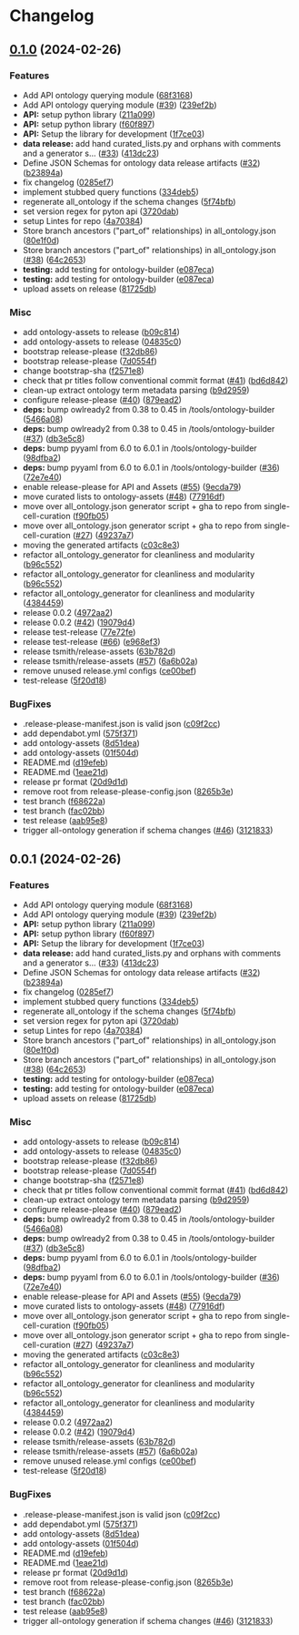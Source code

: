 # Changelog

## [0.1.0](https://github.com/chanzuckerberg/cellxgene-ontology-guide/compare/v0.0.1...v0.1.0) (2024-02-26)


### Features

* Add API ontology querying module ([68f3168](https://github.com/chanzuckerberg/cellxgene-ontology-guide/commit/68f3168d164a192d538c987239bc2783decd5b1e))
* Add API ontology querying module ([#39](https://github.com/chanzuckerberg/cellxgene-ontology-guide/issues/39)) ([239ef2b](https://github.com/chanzuckerberg/cellxgene-ontology-guide/commit/239ef2b231d2b02051c374491bfee11a7e5d9d8e))
* **API:** setup python library ([211a099](https://github.com/chanzuckerberg/cellxgene-ontology-guide/commit/211a099365b4de1ab9ff2dcf0f481a34f62f13c4))
* **API:** setup python library ([f60f897](https://github.com/chanzuckerberg/cellxgene-ontology-guide/commit/f60f8975584ed5e8fa9cd6dbe91bb0ba3f4e11bb))
* **API:** Setup the library for development ([1f7ce03](https://github.com/chanzuckerberg/cellxgene-ontology-guide/commit/1f7ce0307db25ee553f0f924c872a73d4f0ae90f))
* **data release:** add hand curated_lists.py and orphans with comments and a generator s… ([#33](https://github.com/chanzuckerberg/cellxgene-ontology-guide/issues/33)) ([413dc23](https://github.com/chanzuckerberg/cellxgene-ontology-guide/commit/413dc233b61cfe62faa90328fd7ceca40ff5968d))
* Define JSON Schemas for ontology data release artifacts ([#32](https://github.com/chanzuckerberg/cellxgene-ontology-guide/issues/32)) ([b23894a](https://github.com/chanzuckerberg/cellxgene-ontology-guide/commit/b23894ad677ffdfa912ad0dc5897c099ff72efc3))
* fix changelog ([0285ef7](https://github.com/chanzuckerberg/cellxgene-ontology-guide/commit/0285ef79dde453a6ff540b88ce6c391a5d992e2b))
* implement stubbed query functions ([334deb5](https://github.com/chanzuckerberg/cellxgene-ontology-guide/commit/334deb57463609d2736e369d188380686880fa9c))
* regenerate all_ontology if the schema changes ([5f74bfb](https://github.com/chanzuckerberg/cellxgene-ontology-guide/commit/5f74bfb222a5d30dc5e4821c19ad2cc782e15c94))
* set version regex for pyton api ([3720dab](https://github.com/chanzuckerberg/cellxgene-ontology-guide/commit/3720dabd593b3c6138470bd0b871f32c03f94dcf))
* setup Lintes for repo ([4a70384](https://github.com/chanzuckerberg/cellxgene-ontology-guide/commit/4a70384556bbdeedcfbb1520de051c7a7aa06ace))
* Store branch ancestors ("part_of" relationships) in all_ontology.json ([80e1f0d](https://github.com/chanzuckerberg/cellxgene-ontology-guide/commit/80e1f0ddc7be8e669521e09afc66eff919e2bbe6))
* Store branch ancestors ("part_of" relationships) in all_ontology.json ([#38](https://github.com/chanzuckerberg/cellxgene-ontology-guide/issues/38)) ([64c2653](https://github.com/chanzuckerberg/cellxgene-ontology-guide/commit/64c2653574f614e939696b2f5e0c0f3c4833d740))
* **testing:** add testing for ontology-builder ([e087eca](https://github.com/chanzuckerberg/cellxgene-ontology-guide/commit/e087ecaf259cf102ef417296928545b74e4ef65b))
* **testing:** add testing for ontology-builder ([e087eca](https://github.com/chanzuckerberg/cellxgene-ontology-guide/commit/e087ecaf259cf102ef417296928545b74e4ef65b))
* upload assets on release ([81725db](https://github.com/chanzuckerberg/cellxgene-ontology-guide/commit/81725dbdcfe145662945bce3e1624f58c515e12a))


### Misc

* add ontology-assets to release ([b09c814](https://github.com/chanzuckerberg/cellxgene-ontology-guide/commit/b09c8144b90ce0bfe7a3890d7d8bc508c7fb64c3))
* add ontology-assets to release ([04835c0](https://github.com/chanzuckerberg/cellxgene-ontology-guide/commit/04835c08bbbc5dce4a49864c884b7e84b8efdb92))
* bootstrap release-please ([f32db86](https://github.com/chanzuckerberg/cellxgene-ontology-guide/commit/f32db86fa71fb9274fd6d3fa10c91b095ba3575f))
* bootstrap release-please ([7d0554f](https://github.com/chanzuckerberg/cellxgene-ontology-guide/commit/7d0554ffc4742d4aa363bfe8e25abab1fc51be7b))
* change bootstrap-sha ([f2571e8](https://github.com/chanzuckerberg/cellxgene-ontology-guide/commit/f2571e84900f204556b0ce83cbef533469ac16b6))
* check that pr titles follow conventional commit format ([#41](https://github.com/chanzuckerberg/cellxgene-ontology-guide/issues/41)) ([bd6d842](https://github.com/chanzuckerberg/cellxgene-ontology-guide/commit/bd6d842c296d1b45fe3c8391a2a5dfa4770b857e))
* clean-up extract ontology term metadata parsing ([b9d2959](https://github.com/chanzuckerberg/cellxgene-ontology-guide/commit/b9d2959e81e3ea09e7238bf22828c8943f8faa31))
* configure release-please ([#40](https://github.com/chanzuckerberg/cellxgene-ontology-guide/issues/40)) ([879ead2](https://github.com/chanzuckerberg/cellxgene-ontology-guide/commit/879ead24c2d680612302a6a8e759773bcf3a4c97))
* **deps:** bump owlready2 from 0.38 to 0.45 in /tools/ontology-builder ([5466a08](https://github.com/chanzuckerberg/cellxgene-ontology-guide/commit/5466a0808bb9cae29c99cb145ba0642a35ab2303))
* **deps:** bump owlready2 from 0.38 to 0.45 in /tools/ontology-builder ([#37](https://github.com/chanzuckerberg/cellxgene-ontology-guide/issues/37)) ([db3e5c8](https://github.com/chanzuckerberg/cellxgene-ontology-guide/commit/db3e5c8af6ef9618947d95a76f1ee67ff0ddafaa))
* **deps:** bump pyyaml from 6.0 to 6.0.1 in /tools/ontology-builder ([98dfba2](https://github.com/chanzuckerberg/cellxgene-ontology-guide/commit/98dfba2161fbf6fb2fe98dd22e31de910a4f379f))
* **deps:** bump pyyaml from 6.0 to 6.0.1 in /tools/ontology-builder ([#36](https://github.com/chanzuckerberg/cellxgene-ontology-guide/issues/36)) ([72e7e40](https://github.com/chanzuckerberg/cellxgene-ontology-guide/commit/72e7e40a9ee9a3eba344ae060dcb8531fc9b664b))
* enable release-please for API and Assets ([#55](https://github.com/chanzuckerberg/cellxgene-ontology-guide/issues/55)) ([9ecda79](https://github.com/chanzuckerberg/cellxgene-ontology-guide/commit/9ecda79210c5563dce8d8c743cca8367f35395ff))
* move curated lists to ontology-assets ([#48](https://github.com/chanzuckerberg/cellxgene-ontology-guide/issues/48)) ([77916df](https://github.com/chanzuckerberg/cellxgene-ontology-guide/commit/77916df50d391c48ed0100441b1366f5013888bf))
* move over all_ontology.json generator script + gha to repo from single-cell-curation ([f90fb05](https://github.com/chanzuckerberg/cellxgene-ontology-guide/commit/f90fb05d770ac17bfced15ca85e3f61d016dc4fa))
* move over all_ontology.json generator script + gha to repo from single-cell-curation ([#27](https://github.com/chanzuckerberg/cellxgene-ontology-guide/issues/27)) ([49237a7](https://github.com/chanzuckerberg/cellxgene-ontology-guide/commit/49237a729a95092eccf725c351fdca726a21625e))
* moving the generated artifacts ([c03c8e3](https://github.com/chanzuckerberg/cellxgene-ontology-guide/commit/c03c8e353c61c69a807e80ec9d986bb652c41155))
* refactor all_ontology_generator for cleanliness and modularity ([b96c552](https://github.com/chanzuckerberg/cellxgene-ontology-guide/commit/b96c552f5d21386fed083af039fccd918aad8844))
* refactor all_ontology_generator for cleanliness and modularity ([b96c552](https://github.com/chanzuckerberg/cellxgene-ontology-guide/commit/b96c552f5d21386fed083af039fccd918aad8844))
* refactor all_ontology_generator for cleanliness and modularity ([4384459](https://github.com/chanzuckerberg/cellxgene-ontology-guide/commit/43844597e23aaabf7b3d7e0cd3593012b312ea05))
* release 0.0.2 ([4972aa2](https://github.com/chanzuckerberg/cellxgene-ontology-guide/commit/4972aa291eca32a9c00c429be762143e66bb15e1))
* release 0.0.2 ([#42](https://github.com/chanzuckerberg/cellxgene-ontology-guide/issues/42)) ([19079d4](https://github.com/chanzuckerberg/cellxgene-ontology-guide/commit/19079d47bb2161535b030c95628c2994dfc9827e))
* release test-release ([77e72fe](https://github.com/chanzuckerberg/cellxgene-ontology-guide/commit/77e72fea181ba1670a9adb069d00b627ad38e8a7))
* release test-release ([#66](https://github.com/chanzuckerberg/cellxgene-ontology-guide/issues/66)) ([e968ef3](https://github.com/chanzuckerberg/cellxgene-ontology-guide/commit/e968ef3bacf07cc3a034ca7707566a3bdcdaa37d))
* release tsmith/release-assets ([63b782d](https://github.com/chanzuckerberg/cellxgene-ontology-guide/commit/63b782d2ee8a8bdbdf83e61e0d37674954c802ee))
* release tsmith/release-assets ([#57](https://github.com/chanzuckerberg/cellxgene-ontology-guide/issues/57)) ([6a6b02a](https://github.com/chanzuckerberg/cellxgene-ontology-guide/commit/6a6b02a96ab55f204480926ade478b197ff16e4e))
* remove unused release.yml configs ([ce00bef](https://github.com/chanzuckerberg/cellxgene-ontology-guide/commit/ce00bef8ec65fd03d973c63e14277165e098647c))
* test-release ([5f20d18](https://github.com/chanzuckerberg/cellxgene-ontology-guide/commit/5f20d1862c5898e501d7dd990305e277212d7d2b))


### BugFixes

* .release-please-manifest.json is valid json ([c09f2cc](https://github.com/chanzuckerberg/cellxgene-ontology-guide/commit/c09f2cc479d55aed7aedb62a0cef779274d645ed))
* add dependabot.yml ([575f371](https://github.com/chanzuckerberg/cellxgene-ontology-guide/commit/575f371f8fcb74eff3db1a1060de9bbf8d479057))
* add ontology-assets ([8d51dea](https://github.com/chanzuckerberg/cellxgene-ontology-guide/commit/8d51deaa62c4620f915f806a36717ac6ab8b520e))
* add ontology-assets ([01f504d](https://github.com/chanzuckerberg/cellxgene-ontology-guide/commit/01f504d0cdd5cb1031470479649a1e39dab3282f))
* README.md ([d19efeb](https://github.com/chanzuckerberg/cellxgene-ontology-guide/commit/d19efeb4b3510d7eebeb0c67af9a2755839e224c))
* README.md ([1eae21d](https://github.com/chanzuckerberg/cellxgene-ontology-guide/commit/1eae21d1143d21fe248d8067671a270e46e54b19))
* release pr format ([20d9d1d](https://github.com/chanzuckerberg/cellxgene-ontology-guide/commit/20d9d1d555ad6306c4c21b75ed05d37c6c13d4d0))
* remove root from release-please-config.json ([8265b3e](https://github.com/chanzuckerberg/cellxgene-ontology-guide/commit/8265b3e104239f2c774b04fa13d0cf1c9d435534))
* test branch ([f68622a](https://github.com/chanzuckerberg/cellxgene-ontology-guide/commit/f68622aa261c6aee93d4ae568e049e1505e7b3a5))
* test branch ([fac02bb](https://github.com/chanzuckerberg/cellxgene-ontology-guide/commit/fac02bb900777a90bcd7891446d61d985cb8a87c))
* test release ([aab95e8](https://github.com/chanzuckerberg/cellxgene-ontology-guide/commit/aab95e819c579b09e83b86b34f2248f03162fa01))
* trigger all-ontology generation if schema changes ([#46](https://github.com/chanzuckerberg/cellxgene-ontology-guide/issues/46)) ([3121833](https://github.com/chanzuckerberg/cellxgene-ontology-guide/commit/3121833e24e39c449457e4fbd44cfb6cec5d21d5))

## 0.0.1 (2024-02-26)


### Features

* Add API ontology querying module ([68f3168](https://github.com/chanzuckerberg/cellxgene-ontology-guide/commit/68f3168d164a192d538c987239bc2783decd5b1e))
* Add API ontology querying module ([#39](https://github.com/chanzuckerberg/cellxgene-ontology-guide/issues/39)) ([239ef2b](https://github.com/chanzuckerberg/cellxgene-ontology-guide/commit/239ef2b231d2b02051c374491bfee11a7e5d9d8e))
* **API:** setup python library ([211a099](https://github.com/chanzuckerberg/cellxgene-ontology-guide/commit/211a099365b4de1ab9ff2dcf0f481a34f62f13c4))
* **API:** setup python library ([f60f897](https://github.com/chanzuckerberg/cellxgene-ontology-guide/commit/f60f8975584ed5e8fa9cd6dbe91bb0ba3f4e11bb))
* **API:** Setup the library for development ([1f7ce03](https://github.com/chanzuckerberg/cellxgene-ontology-guide/commit/1f7ce0307db25ee553f0f924c872a73d4f0ae90f))
* **data release:** add hand curated_lists.py and orphans with comments and a generator s… ([#33](https://github.com/chanzuckerberg/cellxgene-ontology-guide/issues/33)) ([413dc23](https://github.com/chanzuckerberg/cellxgene-ontology-guide/commit/413dc233b61cfe62faa90328fd7ceca40ff5968d))
* Define JSON Schemas for ontology data release artifacts ([#32](https://github.com/chanzuckerberg/cellxgene-ontology-guide/issues/32)) ([b23894a](https://github.com/chanzuckerberg/cellxgene-ontology-guide/commit/b23894ad677ffdfa912ad0dc5897c099ff72efc3))
* fix changelog ([0285ef7](https://github.com/chanzuckerberg/cellxgene-ontology-guide/commit/0285ef79dde453a6ff540b88ce6c391a5d992e2b))
* implement stubbed query functions ([334deb5](https://github.com/chanzuckerberg/cellxgene-ontology-guide/commit/334deb57463609d2736e369d188380686880fa9c))
* regenerate all_ontology if the schema changes ([5f74bfb](https://github.com/chanzuckerberg/cellxgene-ontology-guide/commit/5f74bfb222a5d30dc5e4821c19ad2cc782e15c94))
* set version regex for pyton api ([3720dab](https://github.com/chanzuckerberg/cellxgene-ontology-guide/commit/3720dabd593b3c6138470bd0b871f32c03f94dcf))
* setup Lintes for repo ([4a70384](https://github.com/chanzuckerberg/cellxgene-ontology-guide/commit/4a70384556bbdeedcfbb1520de051c7a7aa06ace))
* Store branch ancestors ("part_of" relationships) in all_ontology.json ([80e1f0d](https://github.com/chanzuckerberg/cellxgene-ontology-guide/commit/80e1f0ddc7be8e669521e09afc66eff919e2bbe6))
* Store branch ancestors ("part_of" relationships) in all_ontology.json ([#38](https://github.com/chanzuckerberg/cellxgene-ontology-guide/issues/38)) ([64c2653](https://github.com/chanzuckerberg/cellxgene-ontology-guide/commit/64c2653574f614e939696b2f5e0c0f3c4833d740))
* **testing:** add testing for ontology-builder ([e087eca](https://github.com/chanzuckerberg/cellxgene-ontology-guide/commit/e087ecaf259cf102ef417296928545b74e4ef65b))
* **testing:** add testing for ontology-builder ([e087eca](https://github.com/chanzuckerberg/cellxgene-ontology-guide/commit/e087ecaf259cf102ef417296928545b74e4ef65b))
* upload assets on release ([81725db](https://github.com/chanzuckerberg/cellxgene-ontology-guide/commit/81725dbdcfe145662945bce3e1624f58c515e12a))


### Misc

* add ontology-assets to release ([b09c814](https://github.com/chanzuckerberg/cellxgene-ontology-guide/commit/b09c8144b90ce0bfe7a3890d7d8bc508c7fb64c3))
* add ontology-assets to release ([04835c0](https://github.com/chanzuckerberg/cellxgene-ontology-guide/commit/04835c08bbbc5dce4a49864c884b7e84b8efdb92))
* bootstrap release-please ([f32db86](https://github.com/chanzuckerberg/cellxgene-ontology-guide/commit/f32db86fa71fb9274fd6d3fa10c91b095ba3575f))
* bootstrap release-please ([7d0554f](https://github.com/chanzuckerberg/cellxgene-ontology-guide/commit/7d0554ffc4742d4aa363bfe8e25abab1fc51be7b))
* change bootstrap-sha ([f2571e8](https://github.com/chanzuckerberg/cellxgene-ontology-guide/commit/f2571e84900f204556b0ce83cbef533469ac16b6))
* check that pr titles follow conventional commit format ([#41](https://github.com/chanzuckerberg/cellxgene-ontology-guide/issues/41)) ([bd6d842](https://github.com/chanzuckerberg/cellxgene-ontology-guide/commit/bd6d842c296d1b45fe3c8391a2a5dfa4770b857e))
* clean-up extract ontology term metadata parsing ([b9d2959](https://github.com/chanzuckerberg/cellxgene-ontology-guide/commit/b9d2959e81e3ea09e7238bf22828c8943f8faa31))
* configure release-please ([#40](https://github.com/chanzuckerberg/cellxgene-ontology-guide/issues/40)) ([879ead2](https://github.com/chanzuckerberg/cellxgene-ontology-guide/commit/879ead24c2d680612302a6a8e759773bcf3a4c97))
* **deps:** bump owlready2 from 0.38 to 0.45 in /tools/ontology-builder ([5466a08](https://github.com/chanzuckerberg/cellxgene-ontology-guide/commit/5466a0808bb9cae29c99cb145ba0642a35ab2303))
* **deps:** bump owlready2 from 0.38 to 0.45 in /tools/ontology-builder ([#37](https://github.com/chanzuckerberg/cellxgene-ontology-guide/issues/37)) ([db3e5c8](https://github.com/chanzuckerberg/cellxgene-ontology-guide/commit/db3e5c8af6ef9618947d95a76f1ee67ff0ddafaa))
* **deps:** bump pyyaml from 6.0 to 6.0.1 in /tools/ontology-builder ([98dfba2](https://github.com/chanzuckerberg/cellxgene-ontology-guide/commit/98dfba2161fbf6fb2fe98dd22e31de910a4f379f))
* **deps:** bump pyyaml from 6.0 to 6.0.1 in /tools/ontology-builder ([#36](https://github.com/chanzuckerberg/cellxgene-ontology-guide/issues/36)) ([72e7e40](https://github.com/chanzuckerberg/cellxgene-ontology-guide/commit/72e7e40a9ee9a3eba344ae060dcb8531fc9b664b))
* enable release-please for API and Assets ([#55](https://github.com/chanzuckerberg/cellxgene-ontology-guide/issues/55)) ([9ecda79](https://github.com/chanzuckerberg/cellxgene-ontology-guide/commit/9ecda79210c5563dce8d8c743cca8367f35395ff))
* move curated lists to ontology-assets ([#48](https://github.com/chanzuckerberg/cellxgene-ontology-guide/issues/48)) ([77916df](https://github.com/chanzuckerberg/cellxgene-ontology-guide/commit/77916df50d391c48ed0100441b1366f5013888bf))
* move over all_ontology.json generator script + gha to repo from single-cell-curation ([f90fb05](https://github.com/chanzuckerberg/cellxgene-ontology-guide/commit/f90fb05d770ac17bfced15ca85e3f61d016dc4fa))
* move over all_ontology.json generator script + gha to repo from single-cell-curation ([#27](https://github.com/chanzuckerberg/cellxgene-ontology-guide/issues/27)) ([49237a7](https://github.com/chanzuckerberg/cellxgene-ontology-guide/commit/49237a729a95092eccf725c351fdca726a21625e))
* moving the generated artifacts ([c03c8e3](https://github.com/chanzuckerberg/cellxgene-ontology-guide/commit/c03c8e353c61c69a807e80ec9d986bb652c41155))
* refactor all_ontology_generator for cleanliness and modularity ([b96c552](https://github.com/chanzuckerberg/cellxgene-ontology-guide/commit/b96c552f5d21386fed083af039fccd918aad8844))
* refactor all_ontology_generator for cleanliness and modularity ([b96c552](https://github.com/chanzuckerberg/cellxgene-ontology-guide/commit/b96c552f5d21386fed083af039fccd918aad8844))
* refactor all_ontology_generator for cleanliness and modularity ([4384459](https://github.com/chanzuckerberg/cellxgene-ontology-guide/commit/43844597e23aaabf7b3d7e0cd3593012b312ea05))
* release 0.0.2 ([4972aa2](https://github.com/chanzuckerberg/cellxgene-ontology-guide/commit/4972aa291eca32a9c00c429be762143e66bb15e1))
* release 0.0.2 ([#42](https://github.com/chanzuckerberg/cellxgene-ontology-guide/issues/42)) ([19079d4](https://github.com/chanzuckerberg/cellxgene-ontology-guide/commit/19079d47bb2161535b030c95628c2994dfc9827e))
* release tsmith/release-assets ([63b782d](https://github.com/chanzuckerberg/cellxgene-ontology-guide/commit/63b782d2ee8a8bdbdf83e61e0d37674954c802ee))
* release tsmith/release-assets ([#57](https://github.com/chanzuckerberg/cellxgene-ontology-guide/issues/57)) ([6a6b02a](https://github.com/chanzuckerberg/cellxgene-ontology-guide/commit/6a6b02a96ab55f204480926ade478b197ff16e4e))
* remove unused release.yml configs ([ce00bef](https://github.com/chanzuckerberg/cellxgene-ontology-guide/commit/ce00bef8ec65fd03d973c63e14277165e098647c))
* test-release ([5f20d18](https://github.com/chanzuckerberg/cellxgene-ontology-guide/commit/5f20d1862c5898e501d7dd990305e277212d7d2b))


### BugFixes

* .release-please-manifest.json is valid json ([c09f2cc](https://github.com/chanzuckerberg/cellxgene-ontology-guide/commit/c09f2cc479d55aed7aedb62a0cef779274d645ed))
* add dependabot.yml ([575f371](https://github.com/chanzuckerberg/cellxgene-ontology-guide/commit/575f371f8fcb74eff3db1a1060de9bbf8d479057))
* add ontology-assets ([8d51dea](https://github.com/chanzuckerberg/cellxgene-ontology-guide/commit/8d51deaa62c4620f915f806a36717ac6ab8b520e))
* add ontology-assets ([01f504d](https://github.com/chanzuckerberg/cellxgene-ontology-guide/commit/01f504d0cdd5cb1031470479649a1e39dab3282f))
* README.md ([d19efeb](https://github.com/chanzuckerberg/cellxgene-ontology-guide/commit/d19efeb4b3510d7eebeb0c67af9a2755839e224c))
* README.md ([1eae21d](https://github.com/chanzuckerberg/cellxgene-ontology-guide/commit/1eae21d1143d21fe248d8067671a270e46e54b19))
* release pr format ([20d9d1d](https://github.com/chanzuckerberg/cellxgene-ontology-guide/commit/20d9d1d555ad6306c4c21b75ed05d37c6c13d4d0))
* remove root from release-please-config.json ([8265b3e](https://github.com/chanzuckerberg/cellxgene-ontology-guide/commit/8265b3e104239f2c774b04fa13d0cf1c9d435534))
* test branch ([f68622a](https://github.com/chanzuckerberg/cellxgene-ontology-guide/commit/f68622aa261c6aee93d4ae568e049e1505e7b3a5))
* test branch ([fac02bb](https://github.com/chanzuckerberg/cellxgene-ontology-guide/commit/fac02bb900777a90bcd7891446d61d985cb8a87c))
* test release ([aab95e8](https://github.com/chanzuckerberg/cellxgene-ontology-guide/commit/aab95e819c579b09e83b86b34f2248f03162fa01))
* trigger all-ontology generation if schema changes ([#46](https://github.com/chanzuckerberg/cellxgene-ontology-guide/issues/46)) ([3121833](https://github.com/chanzuckerberg/cellxgene-ontology-guide/commit/3121833e24e39c449457e4fbd44cfb6cec5d21d5))
